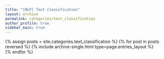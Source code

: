 ```yaml
---
title: "[NLP] Text classification"
layout: archive
permalink: categories/text_classification
author_profile: true
sidebar_main: true
---
```



{% assign posts = site.categories.text_classification %}
{% for post in posts reversed %} {% include archive-single.html type=page.entries_layout %} {% endfor %}